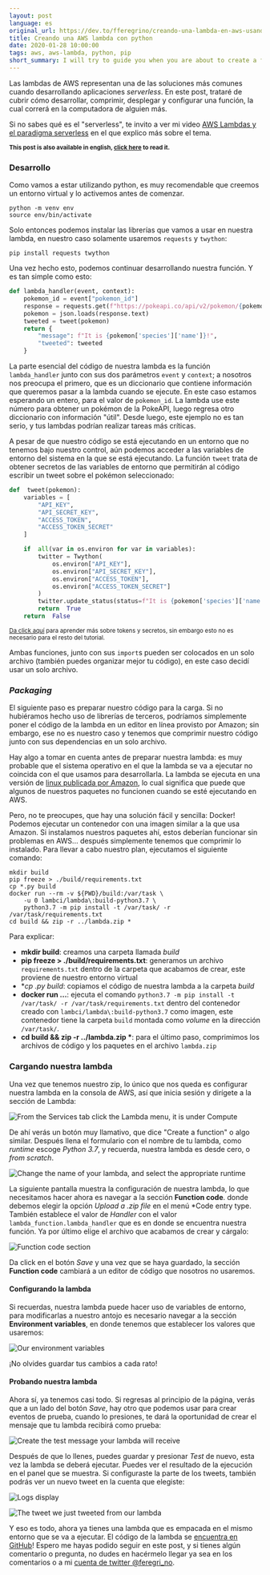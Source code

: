 ```yaml
---
layout: post
language: es
original_url: https://dev.to/fferegrino/creando-una-lambda-en-aws-usando-pipenv-14mh
title: Creando una AWS lambda con python
date: 2020-01-28 10:00:00
tags: aws, aws-lambda, python, pip
short_summary: I will try to guide you when you are about to create a function that operates under the serverless paradigm.
---
```

Las lambdas de AWS representan una de las soluciones más comunes cuando desarrollando aplicaciones *serverless*. En este post, trataré de cubrir cómo desarrollar, comprimir, desplegar y configurar una función, la cual correrá en la computadora de alguien más.

Si no sabes qué es el "serverless", te invito a ver mi video [AWS Lambdas y el paradigma serverless](https://youtu.be/lWgP41J6Wyo) en el que explico más sobre el tema.

<small><strong>This post is also available in english, [click here](https://dev.to/fferegrino/creating-an-aws-lambda-using-pipenv-2h4a) to read it.</strong></small>

### Desarrollo

Como vamos a estar utilizando python, es muy recomendable que creemos un entorno virtual y lo activemos antes de comenzar.

```shell
python -m venv env
source env/bin/activate
```

Solo entonces podemos instalar las librerías que vamos a usar en nuestra lambda, en nuestro caso solamente usaremos `requests` y `twython`:

```shell
pip install requests twython 
```

Una vez hecho esto, podemos continuar desarrollando nuestra función. Y es tan simple como esto:

```python
def lambda_handler(event, context):
    pokemon_id = event["pokemon_id"]
    response = requests.get(f"https://pokeapi.co/api/v2/pokemon/{pokemon_id}/")
    pokemon = json.loads(response.text)
    tweeted = tweet(pokemon)
    return {
        "message": f"It is {pokemon['species']['name']}!",
        "tweeted": tweeted
    }
```

La parte esencial del código de nuestra lambda es la función `lambda_handler` junto con sus dos parámetros `event` y  `context`; a nosotros nos preocupa el primero, que es un diccionario que contiene información que queremos pasar a la lambda cuando se ejecute. En este caso estamos esperando un entero, para el valor de `pokemon_id`. La lambda use este número para obtener un pokémon de la PokeAPI, luego regresa otro diccionario con información "útil". Desde luego, este ejemplo no es tan serio, y tus lambdas podrían realizar tareas más críticas.

A pesar de que nuestro código se está ejecutando en un entorno que no tenemos bajo nuestro control, aún podemos acceder a las variables de entorno del sistema en la que se está ejecutando. La función `tweet` trata de obtener secretos de las variables de entorno que permitirán al código escribir un tweet sobre el pokémon seleccionado:


```python
def  tweet(pokemon):
    variables = [
        "API_KEY",
        "API_SECRET_KEY",
        "ACCESS_TOKEN",
        "ACCESS_TOKEN_SECRET"
    ]

    if  all(var in os.environ for var in variables):
        twitter = Twython(
            os.environ["API_KEY"],
            os.environ["API_SECRET_KEY"],
            os.environ["ACCESS_TOKEN"],
            os.environ["ACCESS_TOKEN_SECRET"]
        )
        twitter.update_status(status=f"It is {pokemon['species']['name']}!")
        return  True
    return  False
```
<small>[Da click aquí](https://developer.twitter.com/en/docs/basics/authentication/oauth-1-0a/obtaining-user-access-tokens) para aprender más sobre tokens y secretos, sin embargo esto no es necesario para el resto del tutorial.</small>

Ambas funciones, junto con sus `import`s pueden ser colocados en un solo archivo (también puedes organizar mejor tu código), en este caso decidí usar un solo archivo.

### *Packaging*

El siguiente paso es preparar nuestro código para la carga. Si no hubiéramos hecho uso de librerías de terceros, podríamos simplemente poner el código de la lambda en un editor en línea provisto por Amazon; sin embargo, ese no es nuestro caso y tenemos que comprimir nuestro código junto con sus dependencias en un solo archivo.

Hay algo a tomar en cuenta antes de preparar nuestra lambda: es muy probable que el sistema operativo en el que la lambda se va a ejecutar no coincida con el que usamos para desarrollarla. La lambda se ejecuta en una versión de [linux publicada por Amazon](https://aws.amazon.com/amazon-linux-ami/), lo cual significa que puede que algunos de nuestros paquetes no funcionen cuando se esté ejecutando en AWS.

Pero, no te preocupes, que hay una solución fácil y sencilla: Docker! Podemos ejecutar un contenedor con una imagen similar a la que usa Amazon. Si instalamos nuestros paquetes ahí, estos deberían funcionar sin problemas en AWS... después simplemente tenemos que comprimir lo instalado. Para llevar a cabo nuestro plan, ejecutamos el siguiente comando:

```shell
mkdir build
pip freeze > ./build/requirements.txt
cp *.py build
docker run --rm -v ${PWD}/build:/var/task \
    -u 0 lambci/lambda\:build-python3.7 \
    python3.7 -m pip install -t /var/task/ -r /var/task/requirements.txt
cd build && zip -r ../lambda.zip *
```
Para explicar:
 
 - **mkdir build**: creamos una carpeta llamada *build*  
 - **pip freeze > ./build/requirements.txt**: generamos un archivo `requirements.txt` dentro de la carpeta que acabamos de crear, este proviene de nuestro entorno virtual    
 - **cp *.py build**: copiamos el código de nuestra lambda a la carpeta *build*  
 - **docker run ...**: ejecuta el comando `python3.7 -m pip install -t /var/task/ -r /var/task/requirements.txt` dentro del contenedor creado con `lambci/lambda\:build-python3.7` como imagen, este contenedor tiene la carpeta `build` montada como *volume* en la dirección `/var/task/`.  
 - **cd build && zip -r ../lambda.zip \***: para el último paso, comprimimos los archivos de código y los paquetes en el archivo `lambda.zip`

### Cargando nuestra lambda

Una vez que tenemos nuestro zip, lo único que nos queda es configurar nuestra lambda en la consola de AWS, así que inicia sesión y dirígete a la sección de Lambda:

![From the Services tab click the Lambda menu, it is under Compute](https://thepracticaldev.s3.amazonaws.com/i/qpq77qck8r1sfqfjipe3.png)

De ahí verás un botón muy llamativo, que dice "Create a function" o algo similar. Después llena el formulario con el nombre de tu lambda, como *runtime* escoge *Python 3.7*, y recuerda, nuestra lambda es desde cero, o *from scratch*.

![Change the name of your lambda, and select the appropriate runtime](https://thepracticaldev.s3.amazonaws.com/i/gqfnf3z2rd1f0ybmw6ca.png)

La siguiente pantalla muestra la configuración de nuestra lambda, lo que necesitamos hacer ahora es navegar a la sección **Function code**. donde debemos elegir la opción *Upload a .zip file* en el menú *Code entry type. También establece el valor de *Handler* con el valor `lambda_function.lambda_handler` que es en donde se encuentra nuestra función. Ya por último elige el archivo que acabamos de crear y cárgalo:  

![Function code section](https://thepracticaldev.s3.amazonaws.com/i/m6apg8dajp743gort1f3.png)

Da click en el botón *Save* y una vez que se haya guardado, la sección **Function code** cambiará a un editor de código que nosotros no usaremos.

#### Configurando la lambda

Si recuerdas, nuestra lambda puede hacer uso de variables de entorno, para modificarlas a nuestro antojo es necesario navegar a la sección **Environment variables**, en donde tenemos que establecer los valores que usaremos:

![Our environment variables](https://thepracticaldev.s3.amazonaws.com/i/bjhqss38oiqryqjgl9g2.png)

¡No olvides guardar tus cambios a cada rato!

#### Probando nuestra lambda

Ahora sí, ya tenemos casi todo. Si regresas al principio de la página, verás que a un lado del botón *Save*, hay otro que podemos usar para crear eventos de prueba, cuando lo presiones, te dará la oportunidad de crear el mensaje que tu lambda recibirá como prueba:

![Create the test message your lambda will receive](https://thepracticaldev.s3.amazonaws.com/i/4h117l40fu6dlfbg3s64.png)

Después de que lo llenes, puedes guardar y presionar *Test* de nuevo, esta vez la lambda se deberá ejecutar. Puedes ver el resultado de la ejecución en el panel que se muestra. Si configuraste la parte de los tweets, también podrás ver un nuevo tweet en la cuenta que elegiste:

![Logs display](https://thepracticaldev.s3.amazonaws.com/i/dpu6v1zc6ttydkjzazj1.png)

![The tweet we just tweeted from our lambda](https://thepracticaldev.s3.amazonaws.com/i/3okqr3xxu062y9khz9oj.png)

Y eso es todo, ahora ya tienes una lambda que es empacada en el mismo entorno que se va a ejecutar. El código de la lambda se [encuentra en GitHub](https://github.com/messier16/faas)! Espero me hayas podido seguir en este post, y si tienes algún comentario o pregunta, no dudes en hacérmelo llegar ya sea en los comentarios o a mi [cuenta de twitter @feregri_no](https://twitter.com/feregri_no/).
